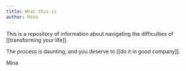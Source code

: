 ```yaml
---
title: What this is
author: Mina
---
```

This is a repository of information about navigating the difficulties of [[transforming your life]]. 

The process is daunting, and you deserve to [[do it in good company]].

Mina